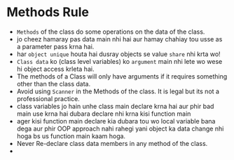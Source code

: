 # Methods Rule
- `Methods` of the class do some operations on the data of the class.
- jo cheez hamaray pas data main nhi hai aur hamay chahiay tou usse as a parameter pass krna hai.
- har `object unique` houta hai dusray objects se value `share` nhi krta wo!
- `Class data` ko (class level variables) ko `argument` main nhi lete wo wese hi object access krleta hai.
- The methods of a Class will only have arguments if it requires something other than the class data.
- Avoid using `Scanner` in the Methods of the class. It is legal but its not a professional practice.
- class variables jo hain unhe class main declare krna hai aur phir bad main use krna hai dubara declare nhi krna kisi function main 
- ager kisi function main declare kia dubara tou wo local variable bana dega aur phir OOP approach nahi rahegi yani object ka data change nhi hoga bs us function main kaam hoga.
- Never Re-declare class data members in any method of the class. 
- 
